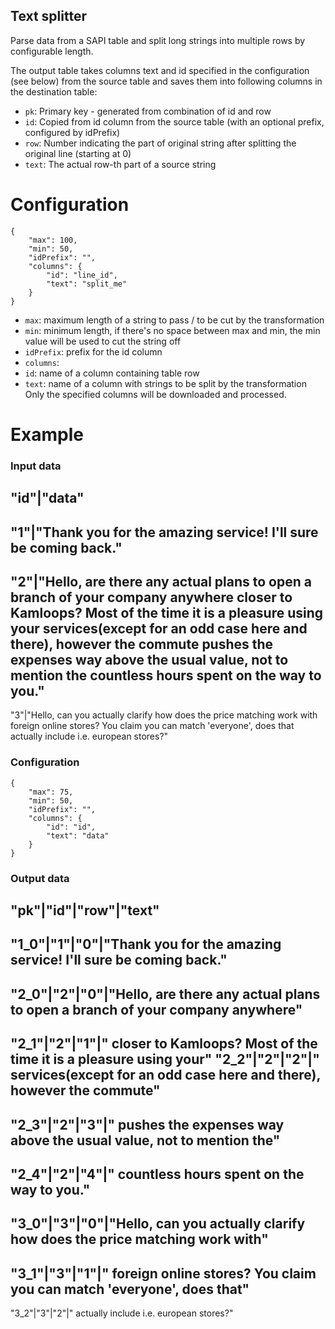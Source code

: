 Text splitter
-----------------

Parse data from a SAPI table and split long strings into multiple rows by configurable length.

The output table takes columns text and id specified in the configuration (see below) from the source table and saves them into following columns in the destination table:
- `pk`: Primary key - generated from combination of id and row
- `id`: Copied from id column from the source table (with an optional prefix, configured by idPrefix)
- `row`: Number indicating the part of original string after splitting the original line (starting at 0)
- `text`: The actual row-th part of a source string

Configuration
================

```
{
    "max": 100,
    "min": 50,
    "idPrefix": "",
    "columns": {
        "id": "line_id",
        "text": "split_me"
    }
}
```

- `max`: maximum length of a string to pass / to be cut by the transformation
- `min`: minimum length, if there's no space between max and min, the min value will be used to cut the string off
- `idPrefix`: prefix for the id column
- `columns`:
 - `id`: name of a column containing table row
 - `text`: name of a column with strings to be split by the transformation
Only the specified columns will be downloaded and processed.

Example
==============

### Input data

"id"|"data"
-----------
"1"|"Thank you for the amazing service! I'll sure be coming back."
-----------
"2"|"Hello, are there any actual plans to open a branch of your company anywhere closer to Kamloops? 
Most of the time it is a pleasure using your services(except for an odd case here and there), however the commute pushes the expenses way above the usual value, not to mention the countless hours spent on the way to you."
-----------
"3"|"Hello, can you actually clarify how does the price matching work with foreign online stores? You claim you can match 'everyone', does that actually include i.e. european stores?"


### Configuration

```
{
    "max": 75,
    "min": 50,
    "idPrefix": "",
    "columns": {
        "id": "id",
        "text": "data"
    }
}
```

### Output data

"pk"|"id"|"row"|"text"
----------
"1_0"|"1"|"0"|"Thank you for the amazing service! I'll sure be coming back."
----------
"2_0"|"2"|"0"|"Hello, are there any actual plans to open a branch of your company anywhere"
----------
"2_1"|"2"|"1"|" closer to Kamloops? Most of the time it is a pleasure using your"
"2_2"|"2"|"2"|" services(except for an odd case here and there), however the commute"
----------
"2_3"|"2"|"3"|" pushes the expenses way above the usual value, not to mention the"
----------
"2_4"|"2"|"4"|" countless hours spent on the way to you."
----------
"3_0"|"3"|"0"|"Hello, can you actually clarify how does the price matching work with"
----------
"3_1"|"3"|"1"|" foreign online stores? You claim you can match 'everyone', does that"
----------
"3_2"|"3"|"2"|" actually include i.e. european stores?"
